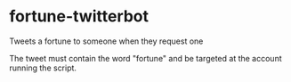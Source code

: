 # fortune-twitterbot
Tweets a fortune to someone when they request one

The tweet must contain the word "fortune" and be targeted at the account running the script.
